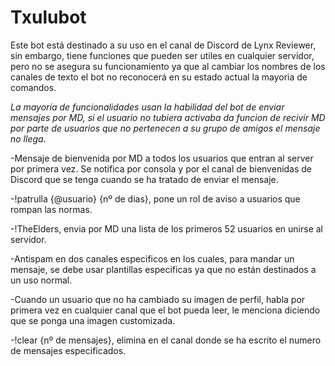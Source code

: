 # Txulubot

Este bot está destinado a su uso en el canal de Discord de Lynx Reviewer, sin embargo, tiene funciones que pueden ser utiles en cualquier servidor, pero no se asegura su funcionamiento ya que al cambiar los nombres de los canales de texto el bot no reconocerá en su estado actual la mayoria de comandos.

*La mayoría de funcionalidades usan la habilidad del bot de enviar mensajes por MD, si el usuario no tubiera activaba da funcion de recivir MD por parte de usuarios que no pertenecen a su grupo de amigos el mensaje no llega.*

-Mensaje de bienvenida por MD a todos los usuarios que entran al server por primera vez. Se notifica por consola y por el canal de bienvenidas de Discord que se tenga cuando se ha tratado de enviar el mensaje.

-!patrulla {@usuario} {nº de dias}, pone un rol de aviso a usuarios que rompan las normas.

-!TheElders, envia por MD una lista de los primeros 52 usuarios en unirse al servidor.

-Antispam en dos canales especificos en los cuales, para mandar un mensaje, se debe usar plantillas especificas ya que no están destinados a un uso normal.

-Cuando un usuario que no ha cambiado su imagen de perfil, habla por primera vez en cualquier canal que el bot pueda leer, le menciona diciendo que se ponga una imagen customizada.

-!clear {nº de mensajes}, elimina en el canal donde se ha escrito el numero de mensajes especificados.